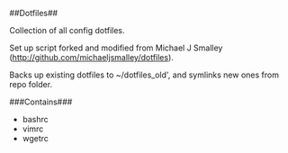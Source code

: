 ##Dotfiles##

Collection of all config dotfiles.

Set up script forked and modified from Michael J Smalley
(http://github.com/michaeljsmalley/dotfiles).

Backs up existing dotfiles to ~/dotfiles_old', and symlinks
new ones from repo folder.

###Contains###
- bashrc
- vimrc
- wgetrc
